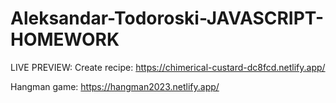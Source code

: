 # Aleksandar-Todoroski-JAVASCRIPT-HOMEWORK
 
LIVE PREVIEW:
Create recipe: https://chimerical-custard-dc8fcd.netlify.app/

Hangman game: https://hangman2023.netlify.app/
